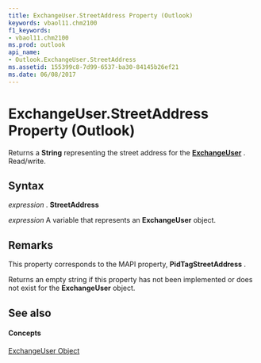 ```yaml
---
title: ExchangeUser.StreetAddress Property (Outlook)
keywords: vbaol11.chm2100
f1_keywords:
- vbaol11.chm2100
ms.prod: outlook
api_name:
- Outlook.ExchangeUser.StreetAddress
ms.assetid: 155399c8-7d99-6537-ba30-84145b26ef21
ms.date: 06/08/2017
---
```



# ExchangeUser.StreetAddress Property (Outlook)

Returns a  **String** representing the street address for the **[ExchangeUser](Outlook.ExchangeUser.md)** . Read/write.


## Syntax

 _expression_ . **StreetAddress**

 _expression_ A variable that represents an **ExchangeUser** object.


## Remarks

This property corresponds to the MAPI property,  **PidTagStreetAddress** .

 Returns an empty string if this property has not been implemented or does not exist for the **ExchangeUser** object.


## See also


#### Concepts


[ExchangeUser Object](Outlook.ExchangeUser.md)

